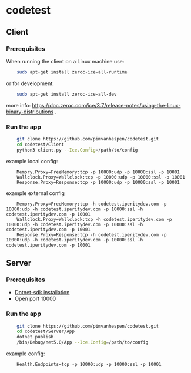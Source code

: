 # codetest

## Client

### Prerequisites
When running the client on a Linux machine use: 
```sh
    sudo apt-get install zeroc-ice-all-runtime
```   
or for development:
```sh
    sudo apt-get install zeroc-ice-all-dev
```    
more info: https://doc.zeroc.com/ice/3.7/release-notes/using-the-linux-binary-distributions .    
    
### Run the app
```sh
    git clone https://github.com/pimvanhespen/codetest.git
    cd codetest/Client
    python3 client.py --Ice.Config=/path/to/config
```

example local config:   
```
    Memory.Proxy=FreeMemory:tcp -p 10000:udp -p 10000:ssl -p 10001
    Wallclock.Proxy=Wallclock:tcp -p 10000:udp -p 10000:ssl -p 10001
    Response.Proxy=Response:tcp -p 10000:udp -p 10000:ssl -p 10001
```   
  
example external config
```
    Memory.Proxy=FreeMemory:tcp -h codetest.iperitydev.com -p 10000:udp -h codetest.iperitydev.com -p 10000:ssl -h codetest.iperitydev.com -p 10001
    Wallclock.Proxy=Wallclock:tcp -h codetest.iperitydev.com -p 10000:udp -h codetest.iperitydev.com -p 10000:ssl -h codetest.iperitydev.com -p 10001
    Response.Proxy=Response:tcp -h codetest.iperitydev.com -p 10000:udp -h codetest.iperitydev.com -p 10000:ssl -h codetest.iperitydev.com -p 10001
```

## Server

### Prerequisites  
* [Dotnet-sdk installation](https://docs.microsoft.com/en-us/dotnet/core/install/linux-ubuntu)
* Open port 10000

### Run the app

```sh
    git clone https://github.com/pimvanhespen/codetest.git
    cd codetest/Server/App
    dotnet publish
    /bin/Debug/net5.0/App --Ice.Config=/path/to/config
```  

example config:   
```
    Health.Endpoints=tcp -p 10000:udp -p 10000:ssl -p 10001
```